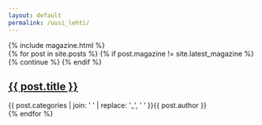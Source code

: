 ```yaml
---
layout: default
permalink: /uusi_lehti/
---
```

<div class="page--magazine">
  {% include magazine.html %}
  <div class="article-list--magazine">
    {% for post in site.posts %}
      {% if post.magazine != site.latest_magazine %}
        {% continue %}
      {% endif %}
      <article class="article-list__teaser teaser">
        <div class="teaser__text">
          <h2>
            <a class="post-link" href="{{ post.url | prepend: site.baseurl }}">{{ post.title }}</a>
          </h2>
          <span class="post-meta"><span class="post__category">{{ post.categories | join: ' ' | replace: '_', ' ' }}</span>{{ post.author }}</span>
        </div>
      </article>
    {% endfor %}
  </div>
</div>
